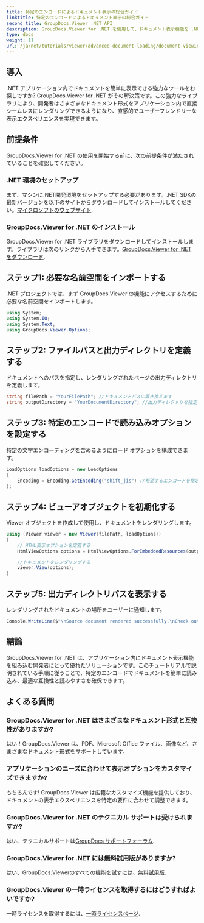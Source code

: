 ```yaml
---
title: 特定のエンコードによるドキュメント表示の総合ガイド
linktitle: 特定のエンコードによるドキュメント表示の総合ガイド
second_title: GroupDocs.Viewer .NET API
description: GroupDocs.Viewer for .NET を使用して、ドキュメント表示機能を .NET アプリケーションに統合する方法を説明します。この詳細なガイドでは、さまざまなドキュメント形式のインストール、セットアップ、レンダリングについて説明します。
type: docs
weight: 11
url: /ja/net/tutorials/viewer/advanced-document-loading/document-viewing-with-specific-encoding/
---
```

## 導入

.NET アプリケーション内でドキュメントを簡単に表示できる強力なツールをお探しですか? GroupDocs.Viewer for .NET がその解決策です。この強力なライブラリにより、開発者はさまざまなドキュメント形式をアプリケーション内で直接シームレスにレンダリングできるようになり、直感的でユーザーフレンドリーな表示エクスペリエンスを実現できます。

## 前提条件

GroupDocs.Viewer for .NET の使用を開始する前に、次の前提条件が満たされていることを確認してください。

### .NET 環境のセットアップ

まず、マシンに.NET開発環境をセットアップする必要があります。.NET SDKの最新バージョンを以下のサイトからダウンロードしてインストールしてください。[マイクロソフトのウェブサイト](https://dotnet.microsoft.com/download).

### GroupDocs.Viewer for .NET のインストール

GroupDocs.Viewer for .NET ライブラリをダウンロードしてインストールします。ライブラリは次のリンクから入手できます。[GroupDocs.Viewer for .NET をダウンロード](https://releases.groupdocs.com/viewer/net/).

## ステップ1: 必要な名前空間をインポートする

.NET プロジェクトでは、まず GroupDocs.Viewer の機能にアクセスするために必要な名前空間をインポートします。

```csharp
using System;
using System.IO;
using System.Text;
using GroupDocs.Viewer.Options;
```

## ステップ2: ファイルパスと出力ディレクトリを定義する

ドキュメントへのパスを指定し、レンダリングされたページの出力ディレクトリを定義します。

```csharp
string filePath = "YourFilePath"; //ドキュメントパスに置き換えます
string outputDirectory = "YourDocumentDirectory"; //出力ディレクトリを指定する
```

## ステップ3: 特定のエンコードで読み込みオプションを設定する

特定の文字エンコーディングを含めるようにロード オプションを構成できます。

```csharp
LoadOptions loadOptions = new LoadOptions
{
    Encoding = Encoding.GetEncoding("shift_jis") //希望するエンコードを指定する
};
```

## ステップ4: ビューアオブジェクトを初期化する

Viewer オブジェクトを作成して使用し、ドキュメントをレンダリングします。

```csharp
using (Viewer viewer = new Viewer(filePath, loadOptions))
{
    // HTML表示オプションを定義する
    HtmlViewOptions options = HtmlViewOptions.ForEmbeddedResources(outputDirectory + "/page-{0}.html");

    //ドキュメントをレンダリングする
    viewer.View(options);
}
```

## ステップ5: 出力ディレクトリパスを表示する

レンダリングされたドキュメントの場所をユーザーに通知します。

```csharp
Console.WriteLine($"\nSource document rendered successfully.\nCheck output in {outputDirectory}.");
```

## 結論

GroupDocs.Viewer for .NET は、アプリケーション内にドキュメント表示機能を組み込む開発者にとって優れたソリューションです。このチュートリアルで説明されている手順に従うことで、特定のエンコードでドキュメントを簡単に読み込み、最適な互換性と読みやすさを確保できます。

## よくある質問

### GroupDocs.Viewer for .NET はさまざまなドキュメント形式と互換性がありますか?
はい！GroupDocs.Viewer は、PDF、Microsoft Office ファイル、画像など、さまざまなドキュメント形式をサポートしています。

### アプリケーションのニーズに合わせて表示オプションをカスタマイズできますか?
もちろんです! GroupDocs.Viewer は広範なカスタマイズ機能を提供しており、ドキュメントの表示エクスペリエンスを特定の要件に合わせて調整できます。

### GroupDocs.Viewer for .NET のテクニカル サポートは受けられますか?
はい、テクニカルサポートは[GroupDocs サポートフォーラム](https://forum.groupdocs.com/c/viewer/9).

### GroupDocs.Viewer for .NET には無料試用版がありますか?
はい、GroupDocs.Viewerのすべての機能を試すには、[無料試用版](https://releases.groupdocs.com/).

### GroupDocs.Viewer の一時ライセンスを取得するにはどうすればよいですか?
一時ライセンスを取得するには、[一時ライセンスページ](https://purchase.groupdocs.com/temporary-license/).